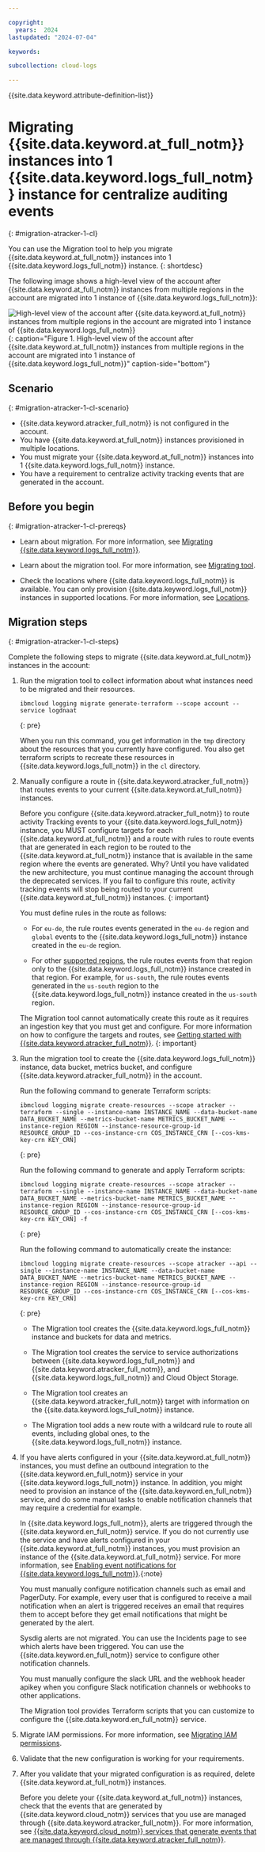 ```yaml
---

copyright:
  years:  2024
lastupdated: "2024-07-04"

keywords:

subcollection: cloud-logs

---
```


{{site.data.keyword.attribute-definition-list}}



# Migrating {{site.data.keyword.at_full_notm}} instances into 1 {{site.data.keyword.logs_full_notm}} instance for centralize auditing events
{: #migration-atracker-1-cl}

You can use the Migration tool to help you migrate {{site.data.keyword.at_full_notm}} instances into 1 {{site.data.keyword.logs_full_notm}} instance.
{: shortdesc}

The following image shows a high-level view of the account after {{site.data.keyword.at_full_notm}} instances from multiple regions in the account are migrated into 1 instance of {{site.data.keyword.logs_full_notm}}:

![High-level view of the account after {{site.data.keyword.at_full_notm}} instances from multiple regions in the account are migrated into 1 instance of {{site.data.keyword.logs_full_notm}}](/images/migration-atracker-central.svg "Account overview of handling activity tracking events."){: caption="Figure 1. High-level view of the account after {{site.data.keyword.at_full_notm}} instances from multiple regions in the account are migrated into 1 instance of {{site.data.keyword.logs_full_notm}}" caption-side="bottom"}

## Scenario
{: #migration-atracker-1-cl-scenario}

- {{site.data.keyword.atracker_full_notm}} is not configured in the account.
- You have {{site.data.keyword.at_full_notm}} instances provisioned in multiple locations.
- You must migrate your {{site.data.keyword.at_full_notm}} instances into 1 {{site.data.keyword.logs_full_notm}} instance.
- You have a requirement to centralize activity tracking events that are generated in the account.

## Before you begin
{: #migration-atracker-1-cl-prereqs}

- Learn about migration. For more information, see [Migrating {{site.data.keyword.logs_full_notm}}](/docs/cloud-logs?topic=cloud-logs-migration-intro).

- Learn about the migration tool. For more information, see [Migrating tool](/docs/cloud-logs?topic=cloud-logs-migration-tool).

- Check the locations where {{site.data.keyword.logs_full_notm}} is available. You can only provision {{site.data.keyword.logs_full_notm}} instances in supported locations. For more information, see [Locations](/docs/cloud-logs?topic=cloud-logs-regions).

## Migration steps
{: #migration-atracker-1-cl-steps}

Complete the following steps to migrate {{site.data.keyword.at_full_notm}} instances in the account:

1. Run the migration tool to collect information about what instances need to be migrated and their resources.

    ```text
    ibmcloud logging migrate generate-terraform --scope account --service logdnaat
    ```
    {: pre}

    When you run this command, you get information in the `tmp` directory about the resources that you currently have configured. You also get terraform scripts to recreate these resources in {{site.data.keyword.logs_full_notm}} in the `cl` directory.

2. Manually configure a route in {{site.data.keyword.atracker_full_notm}} that routes events to your current {{site.data.keyword.at_full_notm}} instances.

    Before you configure {{site.data.keyword.atracker_full_notm}} to route activity Tracking events to your {{site.data.keyword.logs_full_notm}} instance, you MUST configure targets for each {{site.data.keyword.at_full_notm}} and a route with rules to route events that are generated in each region to be routed to the {{site.data.keyword.at_full_notm}} instance that is available in the same region where the events are generated. Why? Until you have validated the new architecture, you must continue managing the account through the deprecated services. If you fail to configure this route, activity tracking events will stop being routed to your current {{site.data.keyword.at_full_notm}} instances. {: important}

    You must define rules in the route as follows:

    - For `eu-de`, the rule routes events generated in the `eu-de` region and `global` events to the {{site.data.keyword.logs_full_notm}} instance created in the `eu-de` region.

    - For other [supported regions](/docs/atracker?topic=atracker-regions), the rule routes events from that region only to the {{site.data.keyword.logs_full_notm}} instance created in that region. For example, for `us-south`, the rule routes events generated in the `us-south` region to the {{site.data.keyword.logs_full_notm}} instance created in the `us-south` region.

    The Migration tool cannot automatically create this route as it requires an ingestion key that you must get and configure. For more information on how to configure the targets and routes, see [Getting started with {{site.data.keyword.atracker_full_notm}}](/docs/atracker?topic=atracker-getting-started). {: important}

3. Run the migration tool to create the {{site.data.keyword.logs_full_notm}} instance, data bucket, metrics bucket, and configure {{site.data.keyword.atracker_full_notm}} in the account.

    Run the following command to generate Terraform scripts:

    ```text
    ibmcloud logging migrate create-resources --scope atracker --terraform --single --instance-name INSTANCE_NAME --data-bucket-name DATA_BUCKET_NAME --metrics-bucket-name METRICS_BUCKET_NAME --instance-region REGION --instance-resource-group-id RESOURCE_GROUP_ID --cos-instance-crn COS_INSTANCE_CRN [--cos-kms-key-crn KEY_CRN]
    ```
    {: pre}

    Run the following command to generate and apply Terraform scripts:

    ```text
    ibmcloud logging migrate create-resources --scope atracker --terraform --single --instance-name INSTANCE_NAME --data-bucket-name DATA_BUCKET_NAME --metrics-bucket-name METRICS_BUCKET_NAME --instance-region REGION --instance-resource-group-id RESOURCE_GROUP_ID --cos-instance-crn COS_INSTANCE_CRN [--cos-kms-key-crn KEY_CRN] -f
    ```
    {: pre}

    Run the following command to automatically create the instance:

    ```text
    ibmcloud logging migrate create-resources --scope atracker --api --single --instance-name INSTANCE_NAME --data-bucket-name DATA_BUCKET_NAME --metrics-bucket-name METRICS_BUCKET_NAME --instance-region REGION --instance-resource-group-id RESOURCE_GROUP_ID --cos-instance-crn COS_INSTANCE_CRN [--cos-kms-key-crn KEY_CRN]
    ```
    {: pre}

    - The Migration tool creates the {{site.data.keyword.logs_full_notm}} instance and buckets for data and metrics.

    - The Migration tool creates the service to service authorizations between {{site.data.keyword.logs_full_notm}} and {{site.data.keyword.atracker_full_notm}}, and {{site.data.keyword.logs_full_notm}} and Cloud Object Storage.

    - The Migration tool creates an {{site.data.keyword.atracker_full_notm}} target with information on the {{site.data.keyword.logs_full_notm}} instance.

    - The Migration tool adds a new route with a wildcard rule to route all events, including global ones, to the {{site.data.keyword.logs_full_notm}} instance.

4. If you have alerts configured in your {{site.data.keyword.at_full_notm}} instances, you must define an outbound integration to the {{site.data.keyword.en_full_notm}} service in your {{site.data.keyword.logs_full_notm}} instance. In addition, you might need to provision an instance of the {{site.data.keyword.en_full_notm}} service, and do some manual tasks to enable notification channels that may require a credential for example.

    In {{site.data.keyword.logs_full_notm}}, alerts are triggered through the {{site.data.keyword.en_full_notm}} service. If you do not currently use the service and have alerts configured in your {{site.data.keyword.at_full_notm}} instances, you must provision an instance of the {{site.data.keyword.at_full_notm}} service. For more information, see [Enabling event notifications for {{site.data.keyword.logs_full_notm}}](/docs/cloud-logs?topic=cloud-logs-event-notifications-events).{:note}

    You must manually configure notification channels such as email and PagerDuty. For example, every user that is configured to receive a mail notification when an alert is triggered receives an email that requires them to accept before they get email notifications that might be generated by the alert.

    Sysdig alerts are not migrated. You can use the Incidents page to see which alerts have been triggered. You can use the {{site.data.keyword.en_full_notm}} service to configure other notification  channels.

    You must manually configure the slack URL and the webhook header apikey when you configure Slack notification channels or webhooks to other applications.

    The Migration tool provides Terraform scripts that you can customize to configure the {{site.data.keyword.en_full_notm}} service.

5. Migrate IAM permissions. For more information, see [Migrating IAM permissions](/docs/cloud-logs?topic=cloud-logs-migration-iam).

6. Validate that the new configuration is working for your requirements.

7. After you validate that your migrated configuration is as required, delete {{site.data.keyword.at_full_notm}} instances.

    Before you delete your {{site.data.keyword.at_full_notm}} instances, check that the events that are generated by {{site.data.keyword.cloud_notm}} services that you use are managed through {{site.data.keyword.atracker_full_notm}}. For more information, see [{{site.data.keyword.cloud_notm}} services that generate events that are managed through {{site.data.keyword.atracker_full_notm}}](/docs/atracker?topic=atracker-cloud_services_atracker).
